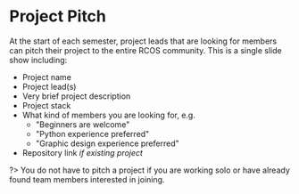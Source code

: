 # Project Pitch

At the start of each semester, project leads that are looking for members can pitch their project to the entire RCOS community. This is a single slide show including:
- Project name
- Project lead(s)
- Very brief project description
- Project stack
- What kind of members you are looking for, e.g.
    - "Beginners are welcome"
    - "Python experience preferred"
    - "Graphic design experience preferred"
- Repository link *if existing project*

?> You do not have to pitch a project if you are working solo or have already found team members interested in joining.